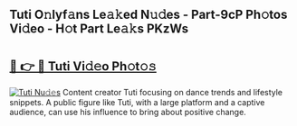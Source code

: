 ## Tuti O𝚗lyf𝚊ns Le𝚊𝚔ed N𝚞𝚍es - Part-9cP Ph𝚘tos Vi𝚍eo - H𝚘t Part Le𝚊𝚔s PKzWs

# <h2><a href="http://hf71fr5.feru.top/?c=Tuti">🔗 👉 🔴 Tuti Vi𝚍𝚎o Ph𝚘t𝚘𝚜</a></h2>

[![Tuti Nu𝚍𝚎s](https://i.imgur.com/0TWrTi3.gif)](http://hf71fr5.feru.top/?c=Tuti)
Content creator Tuti focusing on dance trends and lifestyle snippets. A public figure like Tuti, with a large platform and a captive audience, can use his influence to bring about positive change. 
